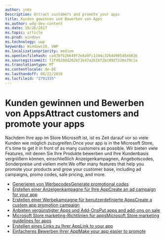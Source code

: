 ```yaml
---
author: jnHs
Description: Attract customers and promote your apps
title: Kunden gewinnen und Bewerben von Apps
ms.author: wdg-dev-content
ms.date: 10/26/2017
ms.topic: article
ms.prod: windows
ms.technology: uwp
keywords: Windows10, UWP
ms.localizationpriority: medium
ms.openlocfilehash: ca47bfb26649f2e8a9fc1344c3264d90548eb836
ms.sourcegitcommit: f2f4820dd2026f1b47a2b1bf2bc89d7220a79c1a
ms.translationtype: MT
ms.contentlocale: de-DE
ms.lasthandoff: 08/22/2018
ms.locfileid: "2791335"
---
```

# <a name="attract-customers-and-promote-your-apps"></a><span data-ttu-id="c0635-103">Kunden gewinnen und Bewerben von Apps</span><span class="sxs-lookup"><span data-stu-id="c0635-103">Attract customers and promote your apps</span></span>

<span data-ttu-id="c0635-104">Nachdem Ihre app im Store Microsoft ist, ist es Zeit darauf vor so viele Kunden wie möglich zuzugreifen.</span><span class="sxs-lookup"><span data-stu-id="c0635-104">Once your app is in the Microsoft Store, it's time to get it in front of as many customers as possible.</span></span> <span data-ttu-id="c0635-105">Wir bieten viele Features, mit denen Sie Ihre Produkte bewerben und Ihre Kundenbasis vergrößern können, einschließlich Anzeigenkampagnen, Angebotscodes, Sonderpreise und vielem mehr.</span><span class="sxs-lookup"><span data-stu-id="c0635-105">We offer many features that help you promote your products and grow your customer base, including ad campaigns, promo codes, sale pricing, and more.</span></span>

-   [<span data-ttu-id="c0635-106">Generieren von Werbecodes</span><span class="sxs-lookup"><span data-stu-id="c0635-106">Generate promotional codes</span></span>](generate-promotional-codes.md)
-   [<span data-ttu-id="c0635-107">Erstellen einer Anzeigenkampagne für Ihre App</span><span class="sxs-lookup"><span data-stu-id="c0635-107">Create an ad campaign for your app</span></span>](create-an-ad-campaign-for-your-app.md)
-   [<span data-ttu-id="c0635-108">Erstellen einer Werbekampagne für benutzerdefinierte Apps</span><span class="sxs-lookup"><span data-stu-id="c0635-108">Create a custom app promotion campaign</span></span>](create-a-custom-app-promotion-campaign.md)
-   [<span data-ttu-id="c0635-109">Anbieten vergünstigter Apps und Add-Ons</span><span class="sxs-lookup"><span data-stu-id="c0635-109">Put apps and add-ons on sale</span></span>](put-apps-and-add-ons-on-sale.md)
-   [<span data-ttu-id="c0635-110">Microsoft Store marketing-Richtlinien für apps</span><span class="sxs-lookup"><span data-stu-id="c0635-110">Microsoft Store marketing guidelines for apps</span></span>](app-marketing-guidelines.md)
-   [<span data-ttu-id="c0635-111">Erstellen eines Links zu Ihrer App</span><span class="sxs-lookup"><span data-stu-id="c0635-111">Link to your app</span></span>](link-to-your-app.md)
-   [<span data-ttu-id="c0635-112">Einfacheres Bewerben Ihrer App</span><span class="sxs-lookup"><span data-stu-id="c0635-112">Make your app easier to promote</span></span>](make-your-app-easier-to-promote.md)

 

 
